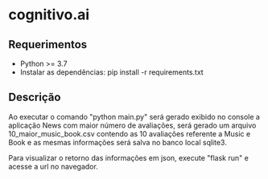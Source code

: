# cognitivo.ai

## Requerimentos
* Python >= 3.7 
* Instalar as dependências: pip install -r requirements.txt

## Descrição
Ao executar o comando "python main.py" será gerado exibido no console a aplicação News com maior número de avaliações, será gerado um arquivo 10_maior_music_book.csv contendo as 10 avaliações referente a Music e Book e as mesmas informações será salva no banco local sqlite3.

Para visualizar o retorno das informações em json, execute "flask run" e acesse a url no navegador.
